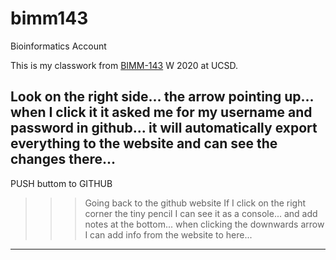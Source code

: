 # bimm143
Bioinformatics Account


This is my classwork from [BIMM-143](https://bioboot.github.io/bimm143_W20/) W 2020 at UCSD. 

## Look on the right side... the arrow pointing up... when I click it it asked me for my username and password in github... it will automatically export everything to the website and can see the changes there... 
PUSH buttom to GITHUB

>>> Going back to the github website If I click on the right corner the tiny pencil I can see it as a console... and add notes at the bottom... when clicking the downwards arrow I can add info from the website to here... 

-----

